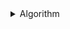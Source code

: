 <details>
<summary>Algorithm</summary>

- 選択ソート(selection sort)
- 挿入ソート(insertion sort)
- 分割統治法(divide and conquer method)
- マージソート(merge sort)
</details>
